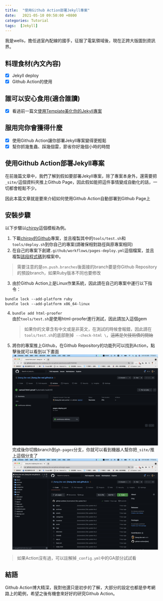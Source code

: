 ```yaml
---
title:  "使用Github Action部署Jekyll專案"
date:   2021-05-10 09:50:00 +0800
categories: Tutorial
tags:  [Jekyll]
--- 
```

我是wells，擔任過室內配線的國手，征服了電氣領域後，現在正跨大版圖到資訊界。

## 料理食材(內文內容)
- [X] Jekyll deploy
- [X] Github Action的使用

## 誰可以安心食用(適合誰讀)
- [X] 看過前一篇文[使用Template美化你的Jekyll專案](/posts/使用Template美化你的Jekyll專案)

## 服用完你會獲得什麼
- [X] 使用Github Action讓你部署Jekyll專案變得更輕鬆
- [X] 幫你抓幾隻蟲、踩幾個雷，節省你好幾個小時的時間

## 使用Github Action部署Jekyll專案
在前幾篇文章中，我們了解到假如要部署Jekyll專案，除了專案本身外，還需要把`_site/`這個資料夾推上Github Page，因此假如能把這件事情變成自動化的話，一切都會輕鬆不少。

因此本篇文章就是要來介紹如何使用Github Action自動部署到Github Page上

## 安裝步驟
以下步驟以[chirpy](https://chirpy.cotes.info/)這個模板為例。
1. 下載[chirpy的Github](https://github.com/cotes2020/chirpy-starter.git)專案，並且複製其中的`tools/test.sh`和`tools/deploy.sh`到你自己的專案(請確保相對路徑與原專案相同)
2. 在自己的專案下創建`.github/workflows/pages-deploy.yml`這個檔案，並且複製[該段程式碼](https://github.com/cotes2020/jekyll-theme-chirpy/blob/master/.github/workflows/pages-deploy.yml.hook)到檔案中。
> 需要注意的是`on.push.branches`後面接的branch要是你Github Repository的預設branch，如果Ruby版本不同也要修改
3. 由於Github Action上是Linux作業系統，因此請在自己的專案中運行以下指令：
```
bundle lock --add-platform ruby
bundle lock --add-platform x86_64-linux
```
4. `bundle add html-proofer`<br>
    由於`tools/test.sh`是使用html-proofer進行測試，因此請加入這個gem
    > 如果你的文章含有中文或是非英文，在測試的時候會報錯，因此請在`tools/test.sh`的底部刪掉` --check-html \`，~~這將是欠技術債的開始~~
    
5. 將你的專案推上Github，在Github Repository的功能列可以找到Action，點擊後就可以看到以下畫面
![](/assets/images/github-action.png)
完成後你切換branch到`gh-pages`分支，你就可以看到機器人幫你把`_site/`推上這個分支了
![](/assets/images/github-action-deploy-finished.png)
> 如果Action沒有過，可以註解掉`_config.yml`中的GA部分試試看

## 結語
Github Action博大精深，我對他還只是初步的了解，大部分的設定也都是參考網路上的範例，希望之後有機會來好好的研究Github Action。